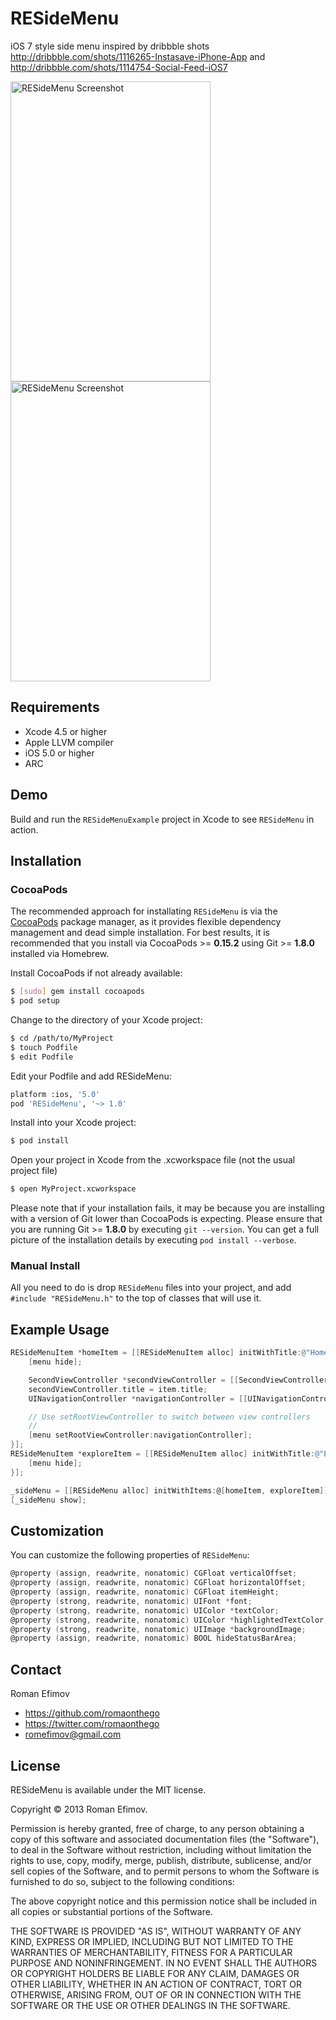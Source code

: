 # RESideMenu

iOS 7 style side menu inspired by dribbble shots http://dribbble.com/shots/1116265-Instasave-iPhone-App and http://dribbble.com/shots/1114754-Social-Feed-iOS7

<img src="https://github.com/romaonthego/RESideMenu/raw/master/Screenshot.png" alt="RESideMenu Screenshot" width="320" height="480" />
<img src="https://github.com/romaonthego/RESideMenu/raw/master/Demo.gif" alt="RESideMenu Screenshot" width="320" height="480" />

## Requirements
* Xcode 4.5 or higher
* Apple LLVM compiler
* iOS 5.0 or higher
* ARC

## Demo

Build and run the `RESideMenuExample` project in Xcode to see `RESideMenu` in action.

## Installation

### CocoaPods

The recommended approach for installating `RESideMenu` is via the [CocoaPods](http://cocoapods.org/) package manager, as it provides flexible dependency management and dead simple installation.
For best results, it is recommended that you install via CocoaPods >= **0.15.2** using Git >= **1.8.0** installed via Homebrew.

Install CocoaPods if not already available:

``` bash
$ [sudo] gem install cocoapods
$ pod setup
```

Change to the directory of your Xcode project:

``` bash
$ cd /path/to/MyProject
$ touch Podfile
$ edit Podfile
```

Edit your Podfile and add RESideMenu:

``` bash
platform :ios, '5.0'
pod 'RESideMenu', '~> 1.0'
```

Install into your Xcode project:

``` bash
$ pod install
```

Open your project in Xcode from the .xcworkspace file (not the usual project file)

``` bash
$ open MyProject.xcworkspace
```

Please note that if your installation fails, it may be because you are installing with a version of Git lower than CocoaPods is expecting. Please ensure that you are running Git >= **1.8.0** by executing `git --version`. You can get a full picture of the installation details by executing `pod install --verbose`.

### Manual Install

All you need to do is drop `RESideMenu` files into your project, and add `#include "RESideMenu.h"` to the top of classes that will use it.

## Example Usage

``` objective-c
RESideMenuItem *homeItem = [[RESideMenuItem alloc] initWithTitle:@"Home" action:^(RESideMenu *menu, RESideMenuItem *item) {
    [menu hide];

    SecondViewController *secondViewController = [[SecondViewController alloc] init];
    secondViewController.title = item.title;
    UINavigationController *navigationController = [[UINavigationController alloc] initWithRootViewController:secondViewController];

    // Use setRootViewController to switch between view controllers
    //
    [menu setRootViewController:navigationController];
}];
RESideMenuItem *exploreItem = [[RESideMenuItem alloc] initWithTitle:@"Explore" action:^(RESideMenu *menu, RESideMenuItem *item) {
    [menu hide];
}];

_sideMenu = [[RESideMenu alloc] initWithItems:@[homeItem, exploreItem]];
[_sideMenu show];
```

## Customization

You can customize the following properties of `RESideMenu`:

``` objective-c
@property (assign, readwrite, nonatomic) CGFloat verticalOffset;
@property (assign, readwrite, nonatomic) CGFloat horizontalOffset;
@property (assign, readwrite, nonatomic) CGFloat itemHeight;
@property (strong, readwrite, nonatomic) UIFont *font;
@property (strong, readwrite, nonatomic) UIColor *textColor;
@property (strong, readwrite, nonatomic) UIColor *highlightedTextColor;
@property (strong, readwrite, nonatomic) UIImage *backgroundImage;
@property (assign, readwrite, nonatomic) BOOL hideStatusBarArea;
```

## Contact

Roman Efimov

- https://github.com/romaonthego
- https://twitter.com/romaonthego
- romefimov@gmail.com

## License

RESideMenu is available under the MIT license.

Copyright © 2013 Roman Efimov.

Permission is hereby granted, free of charge, to any person obtaining a copy of this software and associated documentation files (the "Software"), to deal in the Software without restriction, including without limitation the rights to use, copy, modify, merge, publish, distribute, sublicense, and/or sell copies of the Software, and to permit persons to whom the Software is furnished to do so, subject to the following conditions:

The above copyright notice and this permission notice shall be included in all copies or substantial portions of the Software.

THE SOFTWARE IS PROVIDED "AS IS", WITHOUT WARRANTY OF ANY KIND, EXPRESS OR IMPLIED, INCLUDING BUT NOT LIMITED TO THE WARRANTIES OF MERCHANTABILITY, FITNESS FOR A PARTICULAR PURPOSE AND NONINFRINGEMENT. IN NO EVENT SHALL THE AUTHORS OR COPYRIGHT HOLDERS BE LIABLE FOR ANY CLAIM, DAMAGES OR OTHER LIABILITY, WHETHER IN AN ACTION OF CONTRACT, TORT OR OTHERWISE, ARISING FROM, OUT OF OR IN CONNECTION WITH THE SOFTWARE OR THE USE OR OTHER DEALINGS IN THE SOFTWARE.
